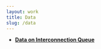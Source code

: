 ```yaml
---
layout: work
title: Data
slug: /data
---
```


* [**Data on Interconnection Queue**]( https://www.econ.umd.edu/research/data-interconnection-queues)


